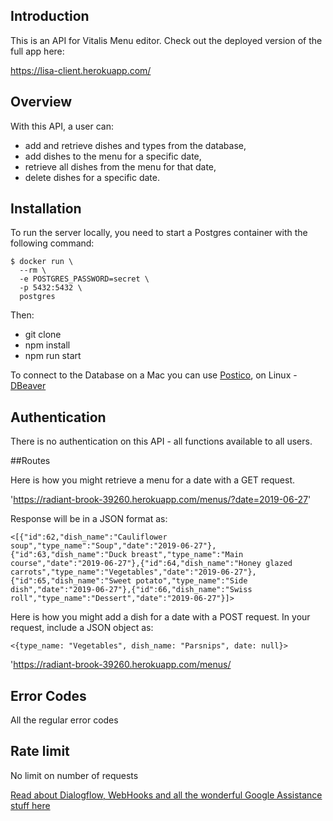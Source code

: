 ## Introduction
This is an API for Vitalis Menu editor. Check out the deployed version of the full app here:

https://lisa-client.herokuapp.com/

## Overview
With this API, a user can:
* add and retrieve dishes and types from the database,
* add dishes to the menu for a specific date,
* retrieve all dishes from the menu for that date,
* delete dishes for a specific date.

## Installation

To run the server locally, you need to start a Postgres container with the following command:
```
$ docker run \
  --rm \
  -e POSTGRES_PASSWORD=secret \
  -p 5432:5432 \
  postgres
  ```

Then:
* git clone 
* npm install 
* npm run start

To connect to the Database on a Mac you can use [Postico](https://eggerapps.at/postico/), on Linux - [DBeaver](https://dbeaver.io/)

## Authentication
There is no authentication on this API - all functions available to all users.

##Routes

Here is how you might retrieve a menu for a date with a GET request.

'https://radiant-brook-39260.herokuapp.com/menus/?date=2019-06-27'

Response will be in a JSON format as:

`<[{"id":62,"dish_name":"Cauliflower soup","type_name":"Soup","date":"2019-06-27"},{"id":63,"dish_name":"Duck breast","type_name":"Main course","date":"2019-06-27"},{"id":64,"dish_name":"Honey glazed carrots","type_name":"Vegetables","date":"2019-06-27"},{"id":65,"dish_name":"Sweet potato","type_name":"Side dish","date":"2019-06-27"},{"id":66,"dish_name":"Swiss roll","type_name":"Dessert","date":"2019-06-27"}]>`

Here is how you might add a dish for a date with a POST request. In your request, include a JSON object as:

`<{type_name: "Vegetables", dish_name: "Parsnips", date: null}>`

'https://radiant-brook-39260.herokuapp.com/menus/

## Error Codes
All the regular error codes

## Rate limit
No limit on number of requests

[Read about Dialogflow, WebHooks and all the wonderful Google Assistance stuff here](dialogflow-README/README.md)
